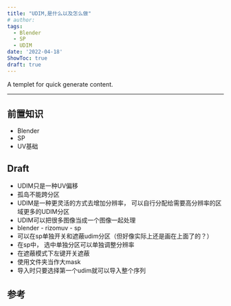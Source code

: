 ```yaml
---
title: "UDIM,是什么以及怎么做"
# author: 
tags:
  - Blender
  - SP
  - UDIM
date: '2022-04-18'
ShowToc: true
draft: true
---
```

A templet for quick generate content.
<!--more-->

---

## 前置知识
- Blender
- SP
- UV基础

## Draft
- UDIM只是一种UV偏移
- 孤岛不能跨分区
- UDIM是一种更灵活的方式去增加分辨率， 可以自行分配给需要高分辨率的区域更多的UDIM分区
- UDIM可以把很多图像当成一个图像一起处理
- blender - rizomuv - sp
- 可以在sp单独开关和遮蔽udim分区（但好像实际上还是画在上面了的？）
- 在sp中， 选中单独分区可以单独调整分辨率
- 在遮蔽模式下左键开关遮蔽
- 使用文件夹当作大mask
- 导入时只要选择第一个udim就可以导入整个序列

## 参考